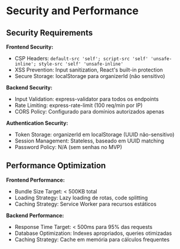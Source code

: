 # Security and Performance

## Security Requirements

**Frontend Security:**
- CSP Headers: `default-src 'self'; script-src 'self' 'unsafe-inline'; style-src 'self' 'unsafe-inline'`
- XSS Prevention: Input sanitization, React's built-in protection
- Secure Storage: localStorage para organizerId (não sensitivo)

**Backend Security:**
- Input Validation: express-validator para todos os endpoints
- Rate Limiting: express-rate-limit (100 req/min por IP)
- CORS Policy: Configurado para domínios autorizados apenas

**Authentication Security:**
- Token Storage: organizerId em localStorage (UUID não-sensitivo)
- Session Management: Stateless, baseado em UUID matching
- Password Policy: N/A (sem senhas no MVP)

## Performance Optimization

**Frontend Performance:**
- Bundle Size Target: < 500KB total
- Loading Strategy: Lazy loading de rotas, code splitting
- Caching Strategy: Service Worker para recursos estáticos

**Backend Performance:**
- Response Time Target: < 500ms para 95% das requests
- Database Optimization: Indexes apropriados, queries otimizadas
- Caching Strategy: Cache em memória para cálculos frequentes
